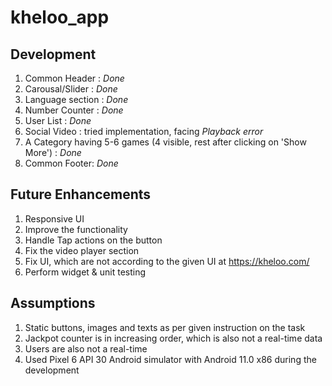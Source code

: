 # kheloo_app

## Development
1. Common Header : *Done*
2. Carousal/Slider : *Done*
3. Language section : *Done*
4. Number Counter : *Done*
5. User List : *Done*
6. Social Video : tried implementation, facing *Playback error* 
7. A Category having 5-6 games (4 visible, rest after clicking on 'Show More') : *Done*
8. Common Footer: *Done*

## Future Enhancements
1. Responsive UI
2. Improve the functionality
3. Handle Tap actions on the button
4. Fix the video player section
5. Fix UI, which are not according to the given UI at https://kheloo.com/
6. Perform widget & unit testing

## Assumptions
1. Static buttons, images and texts as per given instruction on the task
2. Jackpot counter is in increasing order, which is also not a real-time data
3. Users are also not a real-time
4. Used Pixel 6 API 30 Android simulator with Android 11.0 x86 during the development
